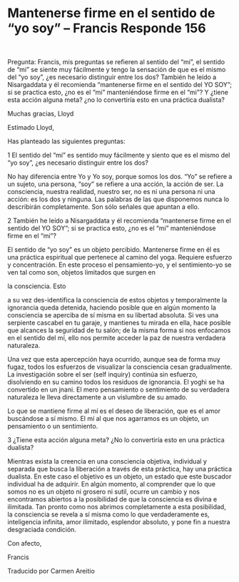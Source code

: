 # Mantenerse firme en el sentido de “yo soy” – Francis Responde 156

   

Pregunta: Francis, mis preguntas se refieren al sentido del “mi”, el sentido de “mi” se siente muy fácilmente y tengo la sensación de que es el mismo del “yo soy”, ¿es necesario distinguir entre los dos? También he leído a Nisargaddata y él recomienda “mantenerse firme en el sentido del YO SOY”; si se practica esto, ¿no es el “mi” manteniéndose firme en el “mi”? Y ¿tiene esta acción alguna meta? ¿no lo convertiría esto en una práctica dualista? 

Muchas gracias, Lloyd

Estimado Lloyd,

Has planteado las siguientes preguntas:

1 El sentido del “mí” es sentido muy fácilmente y siento que es el mismo del “yo soy”, ¿es necesario distinguir entre los dos?

No hay diferencia entre Yo y Yo soy, porque somos los dos. “Yo” se refiere a un sujeto, una persona, “soy” se refiere a una acción, la acción de ser. La consciencia, nuestra realidad, nuestro ser, no es ni una persona ni una acción: es los dos y ninguna. Las palabras de las que disponemos nunca lo describirán completamente. Son sólo señales que apuntan a ello.

2 También he leído a Nisargaddata y él recomienda “mantenerse firme en el sentido del YO SOY”; si se practica esto, ¿no es el “mi” manteniéndose firme en el “mi”? 

El sentido de “yo soy” es un objeto percibido. Mantenerse firme en él es una práctica espiritual que pertenece al camino del yoga. Requiere esfuerzo y concentración. En este proceso el pensamiento-yo, y el sentimiento-yo se ven tal como son, objetos limitados que surgen en 

la consciencia. Esto

 a su vez des-identifica la consciencia de estos objetos y temporalmente la ignorancia queda detenida, haciendo posible que en algún momento la consciencia se aperciba de sí misma en su libertad absoluta. Si ves una serpiente cascabel en tu garaje, y mantienes tu mirada en ella, hace posible que alcances la seguridad de tu salón; de la misma forma si nos enfocamos en el sentido del mí, ello nos permite acceder la paz de nuestra verdadera naturaleza.

Una vez que esta apercepción haya ocurrido, aunque sea de forma muy fugaz, todos los esfuerzos de visualizar la consciencia cesan gradualmente. La investigación sobre el ser (self inquiry) continúa sin esfuerzo, disolviendo en su camino todos los residuos de ignorancia. El yoghi se ha convertido en un jnani. El mero pensamiento o sentimiento de su verdadera naturaleza le lleva directamente a un vislumbre de su amado.

Lo que se mantiene firme al mí es el deseo de liberación, que es el amor buscándose a sí mismo. El mí al que nos agarramos es un objeto, un pensamiento o un sentimiento.

3 ¿Tiene esta acción alguna meta? ¿No lo convertiría esto en una práctica dualista? 

Mientras exista la creencia en una consciencia objetiva, individual y separada que busca la liberación a través de esta práctica, hay una práctica dualista. En este caso el objetivo es un objeto, un estado que este buscador individual ha de adquirir. En algún momento, al comprender que lo que somos no es un objeto ni grosero ni sutil, ocurre un cambio y nos encontramos abiertos a la posibilidad de que la consciencia es divina e ilimitada. Tan pronto como nos abrimos completamente a esta posibilidad, la consciencia se revela a sí misma como lo que verdaderamente es, inteligencia infinita, amor ilimitado, esplendor absoluto, y pone fin a nuestra desgraciada condición. 

Con afecto,

Francis

Traducido por Carmen Areitio

